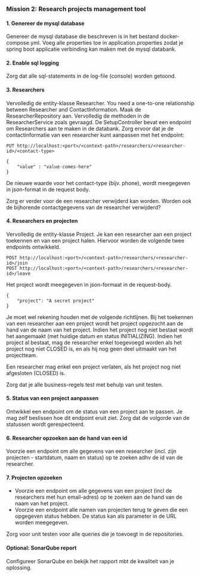 ### Mission 2: Research projects management tool

#### 1. Genereer de mysql database

Genereer de mysql database die beschreven is in het bestand docker-compose.yml.
Voeg alle properties toe in application.properties zodat je spring boot applicatie verbinding kan
maken met de mysql databank.

#### 2. Enable sql logging

Zorg dat alle sql-statements in de log-file (console) worden getoond.

#### 3. Researchers

Vervolledig de entity-klasse Researcher. You need a one-to-one relationship between Researcher and ContactInformation.
Maak de ResearcherRepository aan. Vervolledig de methoden in de ResearcherService zoals gevraagd.
De SetupController bevat een endpoint om Researchers aan te maken in de databank.
Zorg ervoor dat je de contactinformatie van een researcher kunt aanpassen met het endpoint:
```
PUT http://localhost:<port>/<context-path>/researchers/<researcher-id>/<contact-type>

{
    "value" : "value-comes-here"
}
```

De nieuwe waarde voor het contact-type (bijv. phone), wordt meegegeven in json-format in de request body.

Zorg er verder voor de een researcher verwijderd kan worden. Worden ook de bijhorende contactgegevens van de researcher verwijderd?

#### 4. Researchers en projecten


Vervolledig de entity-klasse Project. Je kan een researcher aan een project toekennen en van een project halen.
Hiervoor worden de volgende twee endpoints ontwikkeld.
```
POST http://localhost:<port>/<context-path>/researchers/<researcher-id>/join
POST http://localhost:<port>/<context-path>/researchers/<researcher-id>/leave
```
Het project wordt meegegeven in json-formaat in de request-body.
```
{
    "project": "A secret project"
}
```
Je moet wel rekening houden met de volgende richtlijnen. Bij het toekennen van een researcher aan
een project wordt het project opgezocht aan de hand van de naam van het project.
Indien het project nog niet bestaat wordt het aangemaakt (met huidige datum en status INITIALIZING).
Indien het project al bestaat, mag de researcher enkel toegevoegd worden als het project nog niet CLOSED is,
en als hij nog geen deel uitmaakt van het projectteam.

Een researcher mag enkel een project verlaten, als het project nog niet afgesloten (CLOSED) is.

Zorg dat je alle business-regels test met behulp van unit testen.

#### 5. Status van een project aanpassen

Ontwikkel een endpoint om de status van een project aan te passen. Je mag zelf beslissen hoe dit endpoint eruit ziet.
Zorg dat de volgorde van de statussen wordt gerespecteerd.


#### 6. Researcher opzoeken aan de hand van een id

Voorzie een endpoint om alle gegevens van een researcher (incl. zijn projecten - startdatum, naam en status) op te zoeken adhv de id van de researcher.

#### 7. Projecten opzoeken

* Voorzie een endpoint om alle gegevens van een project (incl de researchers met hun email-adres) op te zoeken aan de hand van de naam van het project.
* Voorzie een endpoint alle namen van projecten terug te geven die een opgegeven status hebben. De status kan als parameter in de URL worden meegegeven.

Zorg voor unit testen voor alle queries die je toevoegt in de repositories.

#### Optional: SonarQube report

Configureer SonarQube en bekijk het rapport mbt de kwaliteit van je oplossing.